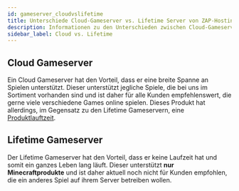 ```yaml
---
id: gameserver_cloudvslifetime
title: Unterschiede Cloud-Gameserver vs. Lifetime Server von ZAP-Hosting
description: Informationen zu den Unterschieden zwischen Cloud-Gameserver und Lifetime Servern von ZAP-Hosting - ZAP-Hosting.com Dokumentationen
sidebar_label: Cloud vs. Lifetime
---
```

## Cloud Gameserver
Ein Cloud Gameserver hat den Vorteil, dass er eine breite Spanne an Spielen unterstützt. Dieser unterstützt jegliche Spiele, die
bei uns im Sortiment vorhanden sind und ist daher für alle Kunden empfehlenswert, die gerne viele verschiedene Games online spielen.
Dieses Produkt hat allerdings, im Gegensatz zu den Lifetime Gameservern, eine [Produktlauftzeit](https://docs.zap-hosting.com/docs/en/firststeps_rent_contractorprepaid).

## Lifetime Gameserver
Der Lifetime Gameserver hat den Vorteil, dass er keine Laufzeit hat und somit ein ganzes Leben lang läuft.
Dieser unterstützt **nur Minecraftprodukte** und ist daher aktuell noch nicht für Kunden empfohlen, die ein anderes
Spiel auf ihrem Server betreiben wollen.
